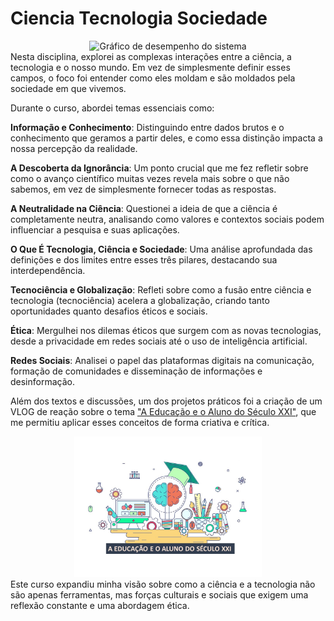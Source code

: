 # Ciencia Tecnologia Sociedade
<div align="center">
<img src="img/CTS.png" alt="Gráfico de desempenho do sistema" width="200"/>
</div>
Nesta disciplina, explorei as complexas interações entre a ciência, a tecnologia e o nosso mundo. Em vez de simplesmente definir esses campos, o foco foi entender como eles moldam e são moldados pela sociedade em que vivemos.

Durante o curso, abordei temas essenciais como:

**Informação e Conhecimento**: Distinguindo entre dados brutos e o conhecimento que geramos a partir deles, e como essa distinção impacta a nossa percepção da realidade.

**A Descoberta da Ignorância**: Um ponto crucial que me fez refletir sobre como o avanço científico muitas vezes revela mais sobre o que não sabemos, em vez de simplesmente fornecer todas as respostas.

**A Neutralidade na Ciência**: Questionei a ideia de que a ciência é completamente neutra, analisando como valores e contextos sociais podem influenciar a pesquisa e suas aplicações.

**O Que É Tecnologia, Ciência e Sociedade**: Uma análise aprofundada das definições e dos limites entre esses três pilares, destacando sua interdependência.

**Tecnociência e Globalização**: Refleti sobre como a fusão entre ciência e tecnologia (tecnociência) acelera a globalização, criando tanto oportunidades quanto desafios éticos e sociais.

**Ética**: Mergulhei nos dilemas éticos que surgem com as novas tecnologias, desde a privacidade em redes sociais até o uso de inteligência artificial.

**Redes Sociais**: Analisei o papel das plataformas digitais na comunicação, formação de comunidades e disseminação de informações e desinformação.

Além dos textos e discussões, um dos projetos práticos foi a criação de um VLOG de reação sobre o tema <u>"A Educação e o Aluno do Século XXI"</u>, que me permitiu aplicar esses conceitos de forma criativa e crítica.
<div align="center">
<img src="img/A educação e o aluno do século XXI.jpg" alt="Gráfico de desempenho do sistema" width="300"/>
</div>
Este curso expandiu minha visão sobre como a ciência e a tecnologia não são apenas ferramentas, mas forças culturais e sociais que exigem uma reflexão constante e uma abordagem ética.
